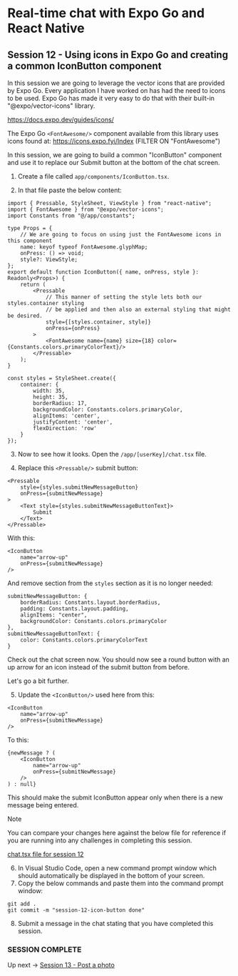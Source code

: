 # Real-time chat with Expo Go and React Native
## Session 12 - Using icons in Expo Go and creating a common IconButton component

In this session we are going to leverage the vector icons that are provided by Expo Go.  Every application I have worked on has had the need to icons to be used.  Expo Go has made it very easy to do that with their built-in "@expo/vector-icons" library. 

https://docs.expo.dev/guides/icons/

The Expo Go `<FontAwesome/>` component available from this library uses icons found at:
https://icons.expo.fyi/Index (FILTER ON "FontAwesome")

In this session, we are going to build a common "IconButton" component and use it to replace our Submit button at the bottom of the chat screen.

1. Create a file called `app/components/IconButton.tsx`.

2. In that file paste the below content:
```tsx
import { Pressable, StyleSheet, ViewStyle } from "react-native";
import { FontAwesome } from "@expo/vector-icons";
import Constants from "@/app/constants";

type Props = {
    // We are going to focus on using just the FontAwesome icons in this component
    name: keyof typeof FontAwesome.glyphMap;  
    onPress: () => void;
    style?: ViewStyle;
};
export default function IconButton({ name, onPress, style }: Readonly<Props>) {
    return (
        <Pressable
            // This manner of setting the style lets both our styles.container styling
            // be applied and then also an external styling that might be desired.
            style={[styles.container, style]}
            onPress={onPress}
        >
            <FontAwesome name={name} size={18} color={Constants.colors.primaryColorText}/>
        </Pressable>
    );
}

const styles = StyleSheet.create({
    container: {
        width: 35,
        height: 35,
        borderRadius: 17,
        backgroundColor: Constants.colors.primaryColor,
        alignItems: 'center',
        justifyContent: 'center',
        flexDirection: 'row'
    }
});
```

3. Now to see how it looks.  Open the `/app/[userKey]/chat.tsx` file.

4. Replace this `<Pressable/>` submit button:
```tsx
<Pressable
    style={styles.submitNewMessageButton}
    onPress={submitNewMessage}
>
    <Text style={styles.submitNewMessageButtonText}>
        Submit
    </Text>
</Pressable>
```

With this:
```tsx
<IconButton 
    name="arrow-up"
    onPress={submitNewMessage}
/>
```

And remove section from the `styles` section as it is no longer needed:
```tsx
submitNewMessageButton: {
    borderRadius: Constants.layout.borderRadius,
    padding: Constants.layout.padding,
    alignItems: "center",
    backgroundColor: Constants.colors.primaryColor
},
submitNewMessageButtonText: {
    color: Constants.colors.primaryColorText
}
```

Check out the chat screen now.  You should now see a round button with an up arrow for an icon instead of the submit button from before.

Let's go a bit further.

5. Update the `<IconButton/>` used here from this:
```tsx
<IconButton 
    name="arrow-up"
    onPress={submitNewMessage}
/>
```

To this:
```tsx
{newMessage ? (
    <IconButton 
        name="arrow-up"
        onPress={submitNewMessage}
    />
) : null}
```

This should make the submit IconButton appear only when there is a new message being entered.

> [!NOTE] 
> You can compare your changes here against the below file for reference if you are running into any challenges in completing this session.
>
> [chat.tsx file for session 12](https://github.com/cah-john-ryan/expo-go-real-time-chat/blob/session-12-icon-button/expo-go-real-time-chat/app/%5BuserKey%5D/chat.tsx)

6. In Visual Studio Code, open a new command prompt window which should automatically be displayed in the bottom of your screen.
7. Copy the below commands and paste them into the command prompt window:
```
git add .
git commit -m "session-12-icon-button done"
```
8. Submit a message in the chat stating that you have completed this session.

### SESSION COMPLETE

Up next -> [Session 13 - Post a photo](session-13-post-a-photo.md)

